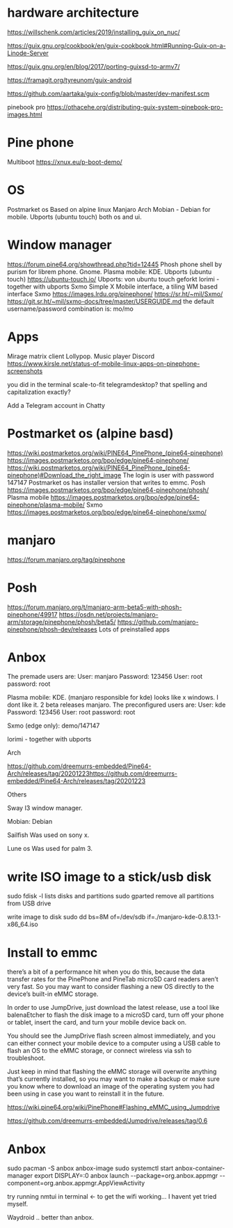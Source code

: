 


# hardware architecture

https://willschenk.com/articles/2019/installing_guix_on_nuc/

https://guix.gnu.org/cookbook/en/guix-cookbook.html#Running-Guix-on-a-Linode-Server

https://guix.gnu.org/en/blog/2017/porting-guixsd-to-armv7/

https://framagit.org/tyreunom/guix-android

https://github.com/aartaka/guix-config/blob/master/dev-manifest.scm

pinebook pro
https://othacehe.org/distributing-guix-system-pinebook-pro-images.html


# Pine phone

Multiboot
https://xnux.eu/p-boot-demo/

# OS
Postmarket os Based on alpine linux
Manjaro
Arch
Mobian - Debian for mobile.
Ubports (ubuntu touch) both os and ui.

# Window manager
https://forum.pine64.org/showthread.php?tid=12445
Phosh phone shell by purism for librem phone. Gnome.
Plasma mobile: KDE.
Ubports (ubuntu touch) https://ubuntu-touch.io/ 
Ubports: von ubuntu touch geforkt
lorimi - together with ubports
Sxmo Simple X Mobile interface, a tiling WM based interface  Sxmo https://images.lrdu.org/pinephone/
https://sr.ht/~mil/Sxmo/ https://git.sr.ht/~mil/sxmo-docs/tree/master/USERGUIDE.md
the default username/password combination is: mo/mo

# Apps
Mirage   matrix client
Lollypop. Music player
Discord
https://www.kirsle.net/status-of-mobile-linux-apps-on-pinephone-screenshots

you did in the terminal scale-to-fit telegramdesktop? that spelling and capitalization exactly?

Add a Telegram account in Chatty



# Postmarket os (alpine basd)
https://wiki.postmarketos.org/wiki/PINE64_PinePhone_(pine64-pinephone)
https://images.postmarketos.org/bpo/edge/pine64-pinephone/
https://wiki.postmarketos.org/wiki/PINE64_PinePhone_(pine64-pinephone)#Download_the_right_image
The login is user with password 147147
Postmarket os has installer version that writes to emmc.
Posh https://images.postmarketos.org/bpo/edge/pine64-pinephone/phosh/
Plasma mobile https://images.postmarketos.org/bpo/edge/pine64-pinephone/plasma-mobile/
Sxmo https://images.postmarketos.org/bpo/edge/pine64-pinephone/sxmo/


# manjaro
https://forum.manjaro.org/tag/pinephone

# Posh
https://forum.manjaro.org/t/manjaro-arm-beta5-with-phosh-pinephone/49917
https://osdn.net/projects/manjaro-arm/storage/pinephone/phosh/beta5/
https://github.com/manjaro-pinephone/phosh-dev/releases
Lots of preinstalled apps

# Anbox
The premade users are: User: manjaro Password: 123456 User: root password: root


Plasma mobile: KDE. (manjaro responsible for kde) looks like x windows. I dont like it.
2 beta releases manjaro.
The preconfigured users are: User: kde Password: 123456 User: root password: root


Sxmo (edge only): 
demo/147147

lorimi - together with ubports


Arch

https://github.com/dreemurrs-embedded/Pine64-Arch/releases/tag/20201223https://github.com/dreemurrs-embedded/Pine64-Arch/releases/tag/20201223

Others

Sway
I3 window manager.

Mobian: Debian

Sailfish
Was used on sony x.

Lune os
Was used for palm 3.




# write ISO image to a stick/usb disk

sudo fdisk -l   lists disks and partitions
sudo gparted    remove all partitions from USB drive

write image to disk
sudo dd bs=8M of=/dev/sdb  if=./manjaro-kde-0.8.13.1-x86_64.iso 

# Install to emmc
there’s a bit of a performance hit when you do this, because the data transfer rates for the PinePhone and PineTab microSD card readers aren’t very fast. So you may want to consider flashing a new OS directly to the device’s built-in eMMC storage.

In order to use JumpDrive, just download the latest release, use a tool like balenaEtcher to flash the disk image to a microSD card, turn off your phone or tablet, insert the card, and turn your mobile device back on.

You should see the JumpDrive flash screen almost immediately, and you can either connect your mobile device to a computer using a USB cable to flash an OS to the eMMC storage, or connect wireless via ssh to troubleshoot.

Just keep in mind that flashing the eMMC storage will overwrite anything that’s currently installed, so you may want to make a backup or make sure you know where to download an image of the operating system you had been using in case you want to reinstall it in the future.

https://wiki.pine64.org/wiki/PinePhone#Flashing_eMMC_using_Jumpdrive

https://github.com/dreemurrs-embedded/Jumpdrive/releases/tag/0.6

# Anbox
sudo pacman -S anbox anbox-image
sudo systemctl start anbox-container-manager
export DISPLAY=:0
anbox launch --package=org.anbox.appmgr --component=org.anbox.appmgr.AppViewActivity

try running nmtui in terminal ← to get the wifi working… I havent yet tried myself.

Waydroid .. better than anbox.


